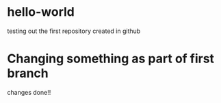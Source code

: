# hello-world
testing out the first repository created in github
# Changing something as part of first branch
changes done!!
